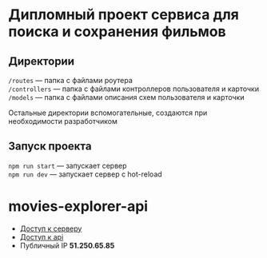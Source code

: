 # Дипломный проект  сервиса для поиска и сохранения фильмов

## Директории

`/routes` — папка с файлами роутера  
`/controllers` — папка с файлами контроллеров пользователя и карточки  
`/models` — папка с файлами описания схем пользователя и карточки  

Остальные директории вспомогательные, создаются при необходимости разработчиком

## Запуск проекта

`npm run start` — запускает сервер   
`npm run dev` — запускает сервер с hot-reload

# movies-explorer-api

* [Доступ к серверу](https://diplomanti.nomoredomains.work)
* [Доступ к api](https://antidiplom.nomoredomains.work)
* Публичный IP **51.250.65.85**
